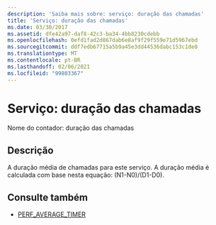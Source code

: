 ```yaml
---
description: 'Saiba mais sobre: serviço: duração das chamadas'
title: 'Serviço: duração das chamadas'
ms.date: 03/30/2017
ms.assetid: dfe42a97-daf8-42c3-ba34-4bb8230cdebb
ms.openlocfilehash: 0efd1fad2d867dab6e8af9f29f559e71d5967ebd
ms.sourcegitcommit: ddf7edb67715a5b9a45e3dd44536dabc153c1de0
ms.translationtype: MT
ms.contentlocale: pt-BR
ms.lasthandoff: 02/06/2021
ms.locfileid: "99803367"
---
```

# <a name="service-calls-duration"></a>Serviço: duração das chamadas

Nome do contador: duração das chamadas  
  
## <a name="description"></a>Descrição  

 A duração média de chamadas para este serviço. A duração média é calculada com base nesta equação: (N1-N0)/(D1-D0).  
  
## <a name="see-also"></a>Consulte também

- [PERF_AVERAGE_TIMER](/previous-versions/windows/embedded/ms938538(v=msdn.10))
